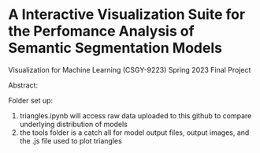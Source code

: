 # A Interactive Visualization Suite for the Perfomance Analysis of Semantic Segmentation Models 
Visualization for Machine Learning (CSGY-9223) Spring 2023 Final Project 

Abstract: 



Folder set up:
1. triangles.ipynb will access raw data uploaded to this github to compare underlying distribution of models
2. the tools folder is a catch all for model output files, output images, and the .js file used to plot triangles
